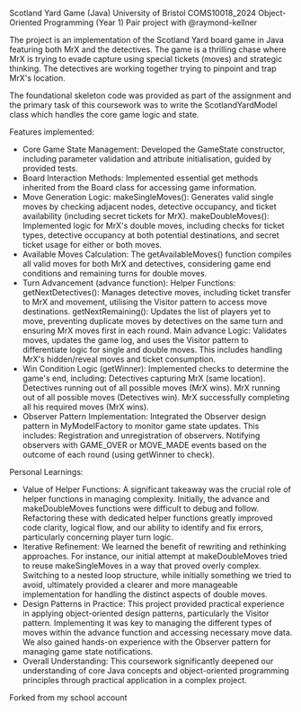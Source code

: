 Scotland Yard Game (Java)
University of Bristol
COMS10018_2024 Object-Oriented Programming (Year 1)
Pair project with @raymond-kellner

The project is an implementation of the Scotland Yard board game in Java featuring both MrX and the detectives. The game is a thrilling chase where MrX is trying to evade capture using special tickets (moves) and strategic thinking. The detectives are working together trying to pinpoint and trap MrX's location.

The foundational skeleton code was provided as part of the assignment and the primary task of this coursework was to write the ScotlandYardModel class which handles the core game logic and state.

Features implemented:
- Core Game State Management: Developed the GameState constructor, including parameter validation and attribute initialisation, guided by provided tests.
- Board Interaction Methods: Implemented essential get methods inherited from the Board class for accessing game information.
- Move Generation Logic:
	makeSingleMoves(): Generates valid single moves by checking adjacent nodes, detective occupancy, and ticket availability (including secret tickets for MrX).
	makeDoubleMoves(): Implemented logic for MrX's double moves, including checks for ticket types, detective occupancy at both potential destinations, and secret ticket usage for either or both moves.
- Available Moves Calculation: The getAvailableMoves() function compiles all valid moves for both MrX and detectives, considering game end conditions and remaining turns for double moves.
- Turn Advancement (advance function):
        Helper Functions:
            getNextDetectives(): Manages detective moves, including ticket transfer to MrX and movement, utilising the Visitor pattern to access move destinations.
            getNextRemaining(): Updates the list of players yet to move, preventing duplicate moves by detectives on the same turn and ensuring MrX moves first in each round.
        Main advance Logic: Validates moves, updates the game log, and uses the Visitor pattern to differentiate logic for single and double moves. This includes handling MrX's hidden/reveal moves and ticket consumption.
- Win Condition Logic (getWinner): Implemented checks to determine the game's end, including:
	Detectives capturing MrX (same location).
        Detectives running out of all possible moves (MrX wins).
        MrX running out of all possible moves (Detectives win).
        MrX successfully completing all his required moves (MrX wins).
- Observer Pattern Implementation: Integrated the Observer design pattern in MyModelFactory to monitor game state updates. This includes:
        Registration and unregistration of observers.
        Notifying observers with GAME_OVER or MOVE_MADE events based on the outcome of each round (using getWinner to check).

Personal Learnings:
- Value of Helper Functions: A significant takeaway was the crucial role of helper functions in managing complexity. Initially, the advance and makeDoubleMoves functions were difficult to debug and follow. Refactoring these with dedicated helper functions greatly improved code clarity, logical flow, and our ability to identify and fix errors, particularly concerning player turn logic.
- Iterative Refinement: We learned the benefit of rewriting and rethinking approaches. For instance, our initial attempt at makeDoubleMoves tried to reuse makeSingleMoves in a way that proved overly complex. Switching to a nested loop structure, while initially something we tried to avoid, ultimately provided a clearer and more manageable implementation for handling the distinct aspects of double moves.
- Design Patterns in Practice: This project provided practical experience in applying object-oriented design patterns, particularly the Visitor pattern. Implementing it was key to managing the different types of moves within the advance function and accessing necessary move data. We also gained hands-on experience with the Observer pattern for managing game state notifications.
- Overall Understanding: This coursework significantly deepened our understanding of core Java concepts and object-oriented programming principles through practical application in a complex project.

Forked from my school account
